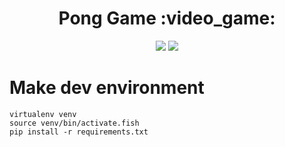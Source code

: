 <div align='center'>
    <h1><b>Pong Game :video_game:</b></h1>
    <img src='https://img.shields.io/badge/python-3-green'></img>
    <img src='https://img.shields.io/github/license/Mika-IO/python-pong-game'></img>
</div>


# Make dev environment

    virtualenv venv
    source venv/bin/activate.fish
    pip install -r requirements.txt
